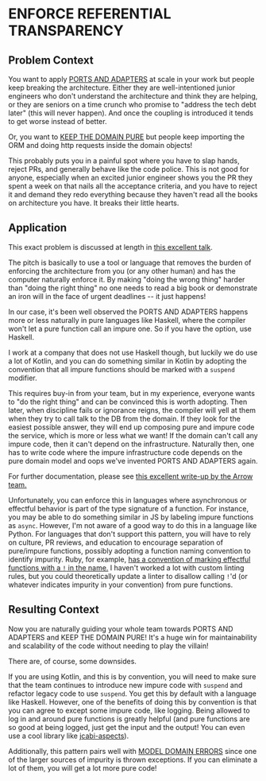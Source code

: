 # ENFORCE REFERENTIAL TRANSPARENCY

## Problem Context
You want to apply [PORTS AND ADAPTERS](ports_and_adapters.md) at scale in your work but people keep breaking the architecture. Either they are well-intentioned junior engineers who don't understand the architecture and think they are helping, or they are seniors on a time crunch who promise to "address the tech debt later" (this will never happen). And once the coupling is introduced it tends to get worse instead of better.

Or, you want to [KEEP THE DOMAIN PURE](keep_the_domain_pure.md) but people keep importing the ORM and doing http requests inside the domain objects!

This probably puts you in a painful spot where you have to slap hands, reject PRs, and generally behave like the code police. This is not good for anyone, especially when an excited junior engineer shows you the PR they spent a week on that nails all the acceptance criteria, and you have to reject it and demand they redo everything because they haven't read all the books on architecture you have. It breaks their little hearts.

## Application
This exact problem is discussed at length in [this excellent talk](https://www.youtube.com/watch?v=US8QG9I1XW0).

The pitch is basically to use a tool or language that removes the burden of enforcing the architecture from you (or any other human) and has the computer naturally enforce it. By making "doing the wrong thing" harder than "doing the right thing" no one needs to read a big book or demonstrate an iron will in the face of urgent deadlines -- it just happens!

In our case, it's been well observed the PORTS AND ADAPTERS happens more or less naturally in pure languages like Haskell, where the compiler won't let a pure function call an impure one. So if you have the option, use Haskell.

I work at a company that does not use Haskell though, but luckily we do use a lot of Kotlin, and you can do something similar in Kotlin by adopting the convention that all impure functions should be marked with a `suspend` modifier.

This requires buy-in from your team, but in my experience, everyone wants to "do the right thing" and can be convinced this is worth adopting. Then later, when discipline fails or ignorance reigns, the compiler will yell at them when they try to call talk to the DB from the domain. If they look for the easiest possible answer, they will end up composing pure and impure code the service, which is more or less what we want! If the domain can't call any impure code, then it can't depend on the infrastructure. Naturally then, one has to write code where the impure infrastructure code depends on the pure domain model and oops we've invented PORTS AND ADAPTERS again.

For further documentation, please see [this excellent write-up by the Arrow team.](https://arrow-kt.io/docs/fx/purity-and-referentially-transparent-functions/)

Unfortunately, you can enforce this in languages where asynchronous or effectful behavior is part of the type signature of a function. For instance, you may be able to do something similar in JS by labeling impure functions as `async`. However, I'm not aware of a good way to do this in a language like Python. For languages that don't support this pattern, you will have to rely on culture, PR reviews, and education to encourage separation of pure/impure functions, possibly adopting a function naming convention to identify impurity. Ruby, for example, [has a convention of marking effectful functions with a `!` in the name.](https://hackernoon.com/functional-programming-in-ruby-how-to-create-pure-functions-0uq3ujr) I haven't worked a lot with custom linting rules, but you could theoretically update a linter to disallow calling `!`'d (or whatever indicates impurity in your convention) from pure functions.

## Resulting Context
Now you are naturally guiding your whole team towards PORTS AND ADAPTERS and KEEP THE DOMAIN PURE! It's a huge win for maintainability and scalability of the code without needing to play the villain!

There are, of course, some downsides.

If you are using Kotlin, and this is by convention, you will need to make sure that the team continues to introduce new impure code with `suspend` and refactor legacy code to use `suspend`. You get this by default with a language like Haskell. However, one of the benefits of doing this by convention is that you can agree to except some impure code, like logging. Being allowed to log in and around pure functions is greatly helpful (and pure functions are so good at being logged, just get the input and the output! You can even use a cool library like [jcabi-aspects](https://www.baeldung.com/java-jcabi-aspects#loggable)).

Additionally, this pattern pairs well with [MODEL DOMAIN ERRORS](model_domain_errors.md) since one of the larger sources of impurity is thrown exceptions. If you can eliminate a lot of them, you will get a lot more pure code!